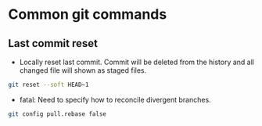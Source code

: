 # Common git commands

## Last commit reset

- Locally reset last commit. Commit will be deleted from the history and all changed file will shown as staged files.

```bash
git reset --soft HEAD~1
```

- fatal: Need to specify how to reconcile divergent branches.

```bash
git config pull.rebase false
```
